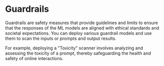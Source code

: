 # Guardrails

Guardrails are safety measures that provide guidelines and limits to ensure that the responses of the ML models are aligned with ethical standards and societal expectations. You can deploy various guardrail models and use them to scan the inputs or prompts and output results. 

For example, deploying a "Toxicity" scanner involves analyzing and assessing the toxicity of a prompt, thereby safeguarding the health and safety of online interactions.
